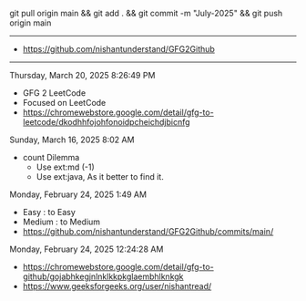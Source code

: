 git pull origin main && git add . && git commit -m "July-2025" && git push origin main 

---


- https://github.com/nishantunderstand/GFG2Github
												 
---												 

Thursday, March 20, 2025 8:26:49 PM
- GFG 2 LeetCode
- Focused on LeetCode
- https://chromewebstore.google.com/detail/gfg-to-leetcode/dkodhhfojohfonoidpcheichdjbicnfg


Sunday, March 16, 2025 8:02 AM
- count Dilemma	
	- Use ext:md (-1)
	- Use ext:java, As it better to find it.


Monday, February 24, 2025 1:49 AM
- Easy : to Easy
- Medium : to Medium
- https://github.com/nishantunderstand/GFG2Github/commits/main/


Monday, February 24, 2025 12:24:28 AM
- https://chromewebstore.google.com/detail/gfg-to-github/gojabhkegjnlnklkkpkglaembhlknkgk
- https://www.geeksforgeeks.org/user/nishantread/
